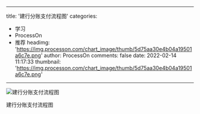 
---
title: '建行分账支付流程图'
categories: 
 - 学习
 - ProcessOn
 - 推荐
headimg: 'https://img.processon.com/chart_image/thumb/5d75aa30e4b04a19501a6c7e.png'
author: ProcessOn
comments: false
date: 2022-02-14 11:17:33
thumbnail: 'https://img.processon.com/chart_image/thumb/5d75aa30e4b04a19501a6c7e.png'
---

<div>   
<img class="thumb" alt="建行分账支付流程图" src="https://img.processon.com/chart_image/thumb/5d75aa30e4b04a19501a6c7e.png" referrerpolicy="no-referrer">
<p>建行分账支付流程图</p>  
</div>
            